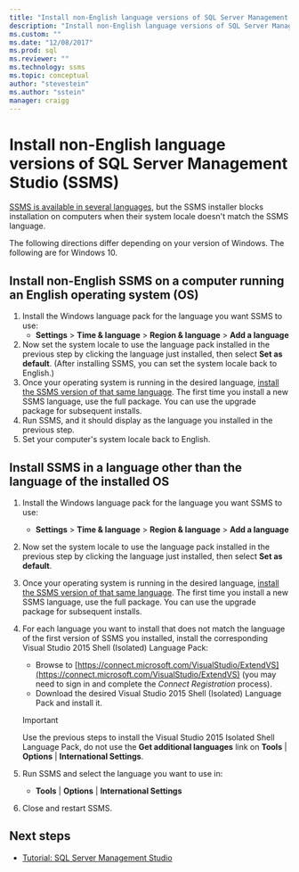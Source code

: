 ```yaml
---
title: "Install non-English language versions of SQL Server Management Studio (SSMS) | Microsoft Docs"
description: "Install non-English language versions of SQL Server Management Studio (SSMS)"
ms.custom: ""
ms.date: "12/08/2017"
ms.prod: sql
ms.reviewer: ""
ms.technology: ssms
ms.topic: conceptual
author: "stevestein"
ms.author: "sstein"
manager: craigg
---
```

# Install non-English language versions of SQL Server Management Studio (SSMS) 

[SSMS is available in several languages](download-sql-server-management-studio-ssms.md#available-languages-ssms-180-preview), but the SSMS installer blocks installation on computers when their system locale doesn't match the SSMS language. 

The following directions differ depending on your version of Windows. The following are for Windows 10.

## Install non-English SSMS on a computer running an English operating system (OS)

1. Install the Windows language pack for the language you want SSMS to use: 
   - **Settings** > **Time & language** > **Region & language** > **Add a language** 
2. Now set the system locale to use the language pack installed in the previous step by clicking the language just installed, then select **Set as default**. (After installing SSMS, you can set the system locale back to English.)
3. Once your operating system is running in the desired language, [install the SSMS version of that same language](download-sql-server-management-studio-ssms.md#available-languages-ssms-180-preview). The first time you install a new SSMS language, use the full package. You can use the upgrade package for subsequent installs.
4. Run SSMS, and it should display as the language you installed in the previous step.
5. Set your computer's system locale back to English.

## Install SSMS in a language other than the language of the installed OS

1. Install the Windows language pack for the language you want SSMS to use: 
   - **Settings** > **Time & language** > **Region & language** > **Add a language** 
2. Now set the system locale to use the language pack installed in the previous step by clicking the language just installed, then select **Set as default**. 
3. Once your operating system is running in the desired language, [install the SSMS version of that same language](download-sql-server-management-studio-ssms.md#available-languages-ssms-180-preview). The first time you install a new SSMS language, use the full package. You can use the upgrade package for subsequent installs.
4. For each language you want to install that does not match the language of the first version of SSMS you installed, install the corresponding Visual Studio 2015 Shell (Isolated) Language Pack:
   - Browse to [https://connect.microsoft.com/VisualStudio/ExtendVS](https://connect.microsoft.com/VisualStudio/ExtendVS) (you may need to sign in and complete the *Connect Registration* process).
   - Download the desired Visual Studio 2015 Shell (Isolated) Language Pack and install it.

   > [!IMPORTANT]
   > Use the previous steps to install the Visual Studio 2015 Isolated Shell Language Pack, do not use the **Get additional languages** link on **Tools** | **Options** | **International Settings**. 

5. Run SSMS and select the language you want to use in:
   - **Tools** | **Options** | **International Settings**
1. Close and restart SSMS.

## Next steps

- [Tutorial: SQL Server Management Studio](https://docs.microsoft.com/sql/ssms/tutorials/tutorial-sql-server-management-studio)
